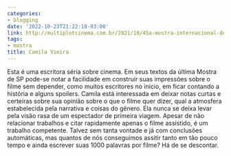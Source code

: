 ```yaml
---
categories:
- blogging
date: '2022-10-23T21:22:18-03:00'
link: http://multiplotcinema.com.br/2021/10/45a-mostra-internacional-de-cinema-de-sao-paulo/
tags:
- mostra
title: Camila Vieira
---
```


Esta é uma escritora séria sobre cinema. Em seus textos da última Mostra de SP pode-se notar a facilidade em construir suas impressões sobre o filme sem depender, como muitos escritores no início, em ficar contando a história e alguns spoilers. Camila está interessada em deixar notas curtas e certeiras sobre sua opinião sobre o que o filme quer dizer, qual a atmosfera estabelecida pela narrativa e coisas do gênero. Ela nunca se deixa levar pela visão rasa de um espectador de primeira viagem. Apesar de não relacionar trabalhos e citar rapidamente apenas o filme assistido, é um trabalho competente. Talvez sem tanta vontade e já com conclusões automáticas, mas quantos de nós conseguimos assitir tanto em tão pouco tempo e ainda escrever suas 1000 palavras por filme? Há de se descontar.

